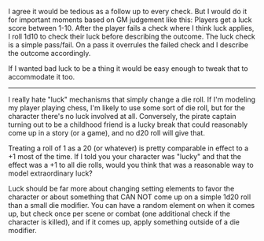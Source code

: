 I agree it would be tedious as a follow up to every check. But I would do it for important moments based on GM judgement like this:
Players get a luck score between 1-10.
After the player fails a check where I think luck applies, I roll 1d10 to check their luck before describing the outcome.
The luck check is a simple pass/fail. On a pass it overrules the failed check and I describe the outcome accordingly.

If I wanted bad luck to be a thing it would be easy enough to tweak that to accommodate it too.

----

I really hate "luck" mechanisms that simply change a die roll. If I'm modeling my player playing chess, I'm likely to use some sort of die roll, but for the character there's no luck involved at all. Conversely, the pirate captain turning out to be a childhood friend is a lucky break that could reasonably come up in a story (or a game), and no d20 roll will give that.

Treating a roll of 1 as a 20 (or whatever) is pretty comparable in effect to a +1 most of the time. If I told you your character was "lucky" and that the effect was a +1 to all die rolls, would you think that was a reasonable way to model extraordinary luck?

Luck should be far more about changing setting elements to favor the character or about something that CAN NOT come up on a simple 1d20 roll than a small die modifier. You can have a random element on when it comes up, but check once per scene or combat (one additional check if the character is killed), and if it comes up, apply something outside of a die modifier.
